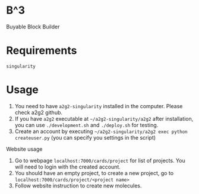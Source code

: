 # B^3
Buyable Block Builder

Requirements
============
`singularity`

Usage
=====

1. You need to have `a2g2-singularity` installed in the computer. Please check a2g2 github.
2. If you have `a2g2` executable at `~/a2g2-singularity/a2g2` after installation, you can use `./development.sh` and `./deploy.sh` for testing.
3. Create an account by executing `~/a2g2-singularity/a2g2 exec python createuser.py` (you can specify you settings in the script)

Website usage
1. Go to webpage `localhost:7000/cards/project` for list of projects. You will need to login with the created account.
2. You should have an empty project, to create a new project, go to `localhost:7000/cards/project/<project name>`
3. Follow website instruction to create new molecules.







